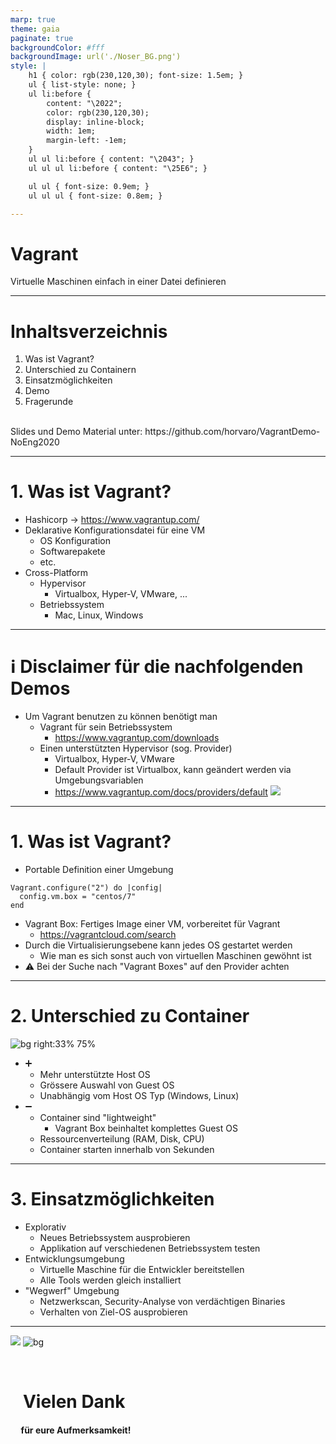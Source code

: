 ```yaml
---
marp: true
theme: gaia
paginate: true
backgroundColor: #fff
backgroundImage: url('./Noser_BG.png')
style: |
    h1 { color: rgb(230,120,30); font-size: 1.5em; }
    ul { list-style: none; }
    ul li:before {
        content: "\2022";
        color: rgb(230,120,30);
        display: inline-block;
        width: 1em;
        margin-left: -1em;
    }
    ul ul li:before { content: "\2043"; }
    ul ul ul li:before { content: "\25E6"; }

    ul ul { font-size: 0.9em; }
    ul ul ul { font-size: 0.8em; }

---
```

<!-- _class: lead  -->
# Vagrant
Virtuelle Maschinen einfach in einer Datei definieren


---
# Inhaltsverzeichnis

1. Was ist Vagrant?
2. Unterschied zu Containern
3. Einsatzmöglichkeiten
4. Demo
5. Fragerunde

<br />
Slides und Demo Material unter:
https://github.com/horvaro/VagrantDemo-NoEng2020

---
# 1. Was ist Vagrant?

- Hashicorp → https://www.vagrantup.com/
- Deklarative Konfigurationsdatei für eine VM
  - OS Konfiguration
  - Softwarepakete
  - etc.
- Cross-Platform
  - Hypervisor
    - Virtualbox, Hyper-V, VMware, ...
  - Betriebssystem
    - Mac, Linux, Windows

---
# :information_source: Disclaimer für die nachfolgenden Demos

- Um Vagrant benutzen zu können benötigt man
  - Vagrant für sein Betriebssystem
    - https://www.vagrantup.com/downloads
  - Einen unterstützten Hypervisor (sog. Provider)
    - Virtualbox, Hyper-V, VMware
    - Default Provider ist Virtualbox, kann geändert werden via Umgebungsvariablen
    - https://www.vagrantup.com/docs/providers/default
![](vagrant_default_provider.png)

---
# 1. Was ist Vagrant?
- Portable Definition einer Umgebung
```
Vagrant.configure("2") do |config|
  config.vm.box = "centos/7"
end
```
- Vagrant Box: Fertiges Image einer VM, vorbereitet für Vagrant
  - https://vagrantcloud.com/search
- Durch die Virtualisierungsebene kann jedes OS gestartet werden
  - Wie man es sich sonst auch von virtuellen Maschinen gewöhnt ist
- :warning: Bei der Suche nach "Vagrant Boxes" auf den Provider achten

---
# 2. Unterschied zu Container
![bg right:33% 75%](vm_vs_container.png)

* :heavy_plus_sign:
  - Mehr unterstützte Host OS
  - Grössere Auswahl von Guest OS
  - Unabhängig vom Host OS Typ
    (Windows, Linux)
* :heavy_minus_sign:
  - Container sind "lightweight"
    - Vagrant Box beinhaltet komplettes Guest OS
  - Ressourcenverteilung (RAM, Disk, CPU)
  - Container starten innerhalb von Sekunden

---
# 3. Einsatzmöglichkeiten

- Explorativ
  - Neues Betriebssystem ausprobieren
  - Applikation auf verschiedenen Betriebssystem testen
- Entwicklungsumgebung
  - Virtuelle Maschine für die Entwickler bereitstellen
  - Alle Tools werden gleich installiert
- "Wegwerf" Umgebung
  - Netzwerkscan, Security-Analyse von verdächtigen Binaries
  - Verhalten von Ziel-OS ausprobieren

---
![](Noser_Engineering_Logo.png)
![bg](Noser_Endcard.png)

<br />

# &nbsp;&nbsp;&nbsp;Vielen Dank
#### &nbsp;&nbsp;&nbsp;&nbsp;&nbsp;für eure Aufmerksamkeit!